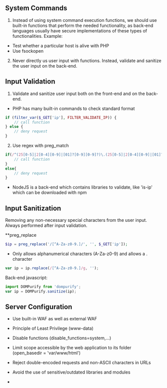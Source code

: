 ## System Commands
1. Instead of using system command execution functions, we should use built-in functions that perform the needed functionality, as back-end languages usually have secure implementations of these types of functionalities.
Example:
- Test whether a particular host is alive with PHP
- Use fsockopen

2. Never directly us user input with functions. Instead, validate and sanitize the user input on the back-end.

## Input Validation
1. Validate and sanitize user input both on the front-end and on the back-end.
- PHP has many built-in commands to check standard format
```php
if (filter_var($_GET['ip'], FILTER_VALIDATE_IP)) {
    // call function
} else {
    // deny request
}
```
2. Use regex with preg_match
```javascript
if(/^(25[0-5]|2[0-4][0-9]|[01]?[0-9][0-9]?)\.(25[0-5]|2[0-4][0-9]|[01]?[0-9][0-9]?)\.(25[0-5]|2[0-4][0-9]|[01]?[0-9][0-9]?)\.(25[0-5]|2[0-4][0-9]|[01]?[0-9][0-9]?)$/.test(ip)){
    // call function
}
else{
    // deny request
}
```
- NodeJS is a back-end which contains libraries to validate, like 'is-ip' which can be downloaded with npm

## Input Sanitization
Removing any non-necessary special characters from the user input. Always performed after input validation.

**preg_replace
```php
$ip = preg_replace('/[^A-Za-z0-9.]/', '', $_GET['ip']);
```
- Only allows alphanumerical characters (A-Za-z0-9) and allows a . character

```javascript
var ip = ip.replace(/[^A-Za-z0-9.]/g, '');
```

Back-end javascript:
```javascript
import DOMPurify from 'dompurify';
var ip = DOMPurify.sanitize(ip);
```


## Server Configuration
- Use built-in WAF as well as external WAF
- Principle of Least Privilege (www-data)
- Disable functions (disable_functions=system,...)
- Limit scope accessible by the web application to its folder (open_basedir = 'var/www/html')
- Reject double-encoded requests and non-ASCII characters in URLs
- Avoid the use of sensitive/outdated libraries and modules

- 
